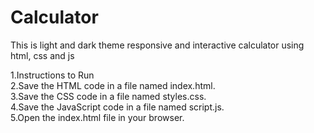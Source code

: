 # Calculator
This is light and dark theme responsive and interactive calculator using html, css and js


1.Instructions to Run <br>
2.Save the HTML code in a file named index.html.<br>
3.Save the CSS code in a file named styles.css.<br>
4.Save the JavaScript code in a file named script.js.<br>
5.Open the index.html file in your browser.<br>
